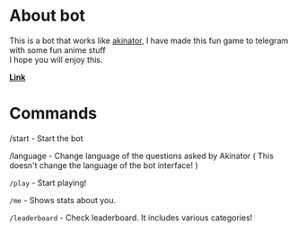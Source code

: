 # About bot
This is a bot that works like [akinator](https://www.google.com/url?sa=t&source=web&rct=j&url=https://en.akinator.mobi/&ved=2ahUKEwiAudPNk_j6AhVZDbcAHT4JAsMQFnoECAsQAQ&usg=AOvVaw3DOfCNwN1KN5AMTm1C-YL9), I have made this fun game to telegram with some fun anime stuff<br>I hope you will enjoy this. 

**[Link](https://t.me/Usuke_Robot)**


# Commands
/start - Start the bot

/language - Change language of the questions asked by Akinator ( This doesn't change the language of the bot interface! )

`/play` - Start playing!

`/me` - Shows stats about you.

`/leaderboard` - Check leaderboard. It includes various categories!
